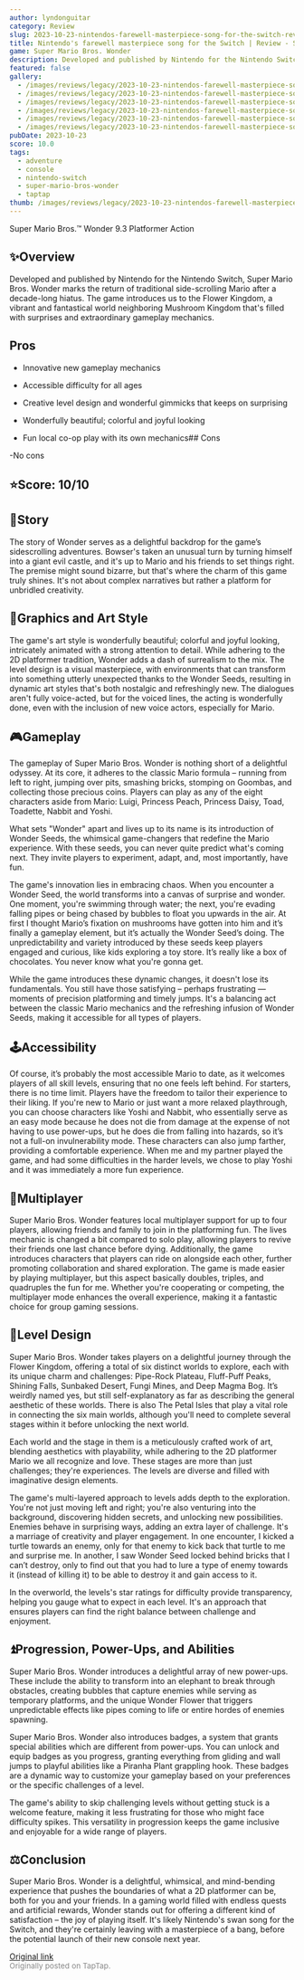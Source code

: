 ```yaml
---
author: lyndonguitar
category: Review
slug: 2023-10-23-nintendos-farewell-masterpiece-song-for-the-switch-review-super-mario-bros-wonder
title: Nintendo's farewell masterpiece song for the Switch | Review - Super Mario Bros. Wonder
game: Super Mario Bros. Wonder
description: Developed and published by Nintendo for the Nintendo Switch, Super Mario Bros. Wonder marks the return of traditional side-scrolling Mario after a decade-long hiatus. The game introduces us to the Flower Kingdom, a vibrant and fantastical world neighboring Mushroom Kingdom that's filled with surprises and extraordinary gameplay mechanics.
featured: false
gallery:
  - /images/reviews/legacy/2023-10-23-nintendos-farewell-masterpiece-song-for-the-switch--review---super-mario-bros-wonder-0.avif
  - /images/reviews/legacy/2023-10-23-nintendos-farewell-masterpiece-song-for-the-switch--review---super-mario-bros-wonder-1.avif
  - /images/reviews/legacy/2023-10-23-nintendos-farewell-masterpiece-song-for-the-switch--review---super-mario-bros-wonder-2.avif
  - /images/reviews/legacy/2023-10-23-nintendos-farewell-masterpiece-song-for-the-switch--review---super-mario-bros-wonder-3.avif
  - /images/reviews/legacy/2023-10-23-nintendos-farewell-masterpiece-song-for-the-switch--review---super-mario-bros-wonder-4.avif
  - /images/reviews/legacy/2023-10-23-nintendos-farewell-masterpiece-song-for-the-switch--review---super-mario-bros-wonder-5.avif
pubDate: 2023-10-23
score: 10.0
tags:
  - adventure
  - console
  - nintendo-switch
  - super-mario-bros-wonder
  - taptap
thumb: /images/reviews/legacy/2023-10-23-nintendos-farewell-masterpiece-song-for-the-switch--review---super-mario-bros-wonder-0.avif
---
```


Super Mario Bros.™ Wonder
9.3
Platformer
Action


## ✨Overview

Developed and published by Nintendo for the Nintendo Switch, Super Mario Bros. Wonder marks the return of traditional side-scrolling Mario after a decade-long hiatus. The game introduces us to the Flower Kingdom, a vibrant and fantastical world neighboring Mushroom Kingdom that's filled with surprises and extraordinary gameplay mechanics.




## Pros



- Innovative new gameplay mechanics

- Accessible difficulty for all ages

- Creative level design and wonderful gimmicks that keeps on surprising

- Wonderfully beautiful; colorful and joyful looking

- Fun local co-op play with its own mechanics## Cons


-No cons


## ⭐️Score: 10/10


## 📖Story

The story of Wonder serves as a delightful backdrop for the game’s sidescrolling adventures. Bowser's taken an unusual turn by turning himself into a giant evil castle, and it's up to Mario and his friends to set things right. The premise might sound bizarre, but that's where the charm of this game truly shines. It's not about complex narratives but rather a platform for unbridled creativity.


## 🎨Graphics and Art Style

The game's art style is wonderfully beautiful; colorful and joyful looking, intricately animated with a strong attention to detail. While adhering to the 2D platformer tradition, Wonder adds a dash of surrealism to the mix. The level design is a visual masterpiece, with environments that can transform into something utterly unexpected thanks to the Wonder Seeds, resulting in dynamic art styles that's both nostalgic and refreshingly new. The dialogues aren't fully voice-acted, but for the voiced lines, the acting is wonderfully done, even with the inclusion of new voice actors, especially for Mario.


## 🎮Gameplay

The gameplay of Super Mario Bros. Wonder is nothing short of a delightful odyssey. At its core, it adheres to the classic Mario formula – running from left to right, jumping over pits, smashing bricks, stomping on Goombas, and collecting those precious coins. Players can play as any of the eight characters aside from Mario: Luigi, Princess Peach, Princess Daisy, Toad, Toadette, Nabbit and Yoshi.

What sets "Wonder" apart and lives up to its name is its introduction of Wonder Seeds, the whimsical game-changers that redefine the Mario experience. With these seeds, you can never quite predict what's coming next. They invite players to experiment, adapt, and, most importantly, have fun.

The game's innovation lies in embracing chaos. When you encounter a Wonder Seed, the world transforms into a canvas of surprise and wonder. One moment, you're swimming through water; the next, you're evading falling pipes or being chased by bubbles to float you upwards in the air. At first I thought Mario’s fixation on mushrooms have gotten into him and it’s finally a gameplay element, but it’s actually the Wonder Seed’s doing. The unpredictability and variety introduced by these seeds keep players engaged and curious, like kids exploring a toy store. It’s really like a box of chocolates. You never know what you're gonna get.

While the game introduces these dynamic changes, it doesn't lose its fundamentals. You still have those satisfying – perhaps frustrating — moments of precision platforming and timely jumps. It's a balancing act between the classic Mario mechanics and the refreshing infusion of Wonder Seeds, making it accessible for all types of players.


## 🕹Accessibility

Of course, it’s probably the most accessible Mario to date, as it welcomes players of all skill levels, ensuring that no one feels left behind. For starters, there is no time limit. Players have the freedom to tailor their experience to their liking. If you're new to Mario or just want a more relaxed playthrough, you can choose characters like Yoshi and Nabbit, who essentially serve as an easy mode because he does not die from damage at the expense of not having to use power-ups, but he does die from falling into hazards, so it’s not a full-on invulnerability mode. These characters can also jump farther, providing a comfortable experience. When me and my partner played the game, and had some difficulties in the harder levels, we chose to play Yoshi and it was immediately a more fun experience.


## 🎲Multiplayer

Super Mario Bros. Wonder features local multiplayer support for up to four players, allowing friends and family to join in the platforming fun. The lives mechanic is changed a bit compared to solo play, allowing players to revive their friends one last chance before dying. Additionally, the game introduces characters that players can ride on alongside each other, further promoting collaboration and shared exploration. The game is made easier by playing multiplayer, but this aspect basically doubles, triples, and quadruples the fun for me. Whether you're cooperating or competing, the multiplayer mode enhances the overall experience, making it a fantastic choice for group gaming sessions.


## 🌷Level Design

Super Mario Bros. Wonder takes players on a delightful journey through the Flower Kingdom, offering a total of six distinct worlds to explore, each with its unique charm and challenges: Pipe-Rock Plateau, Fluff-Puff Peaks, Shining Falls, Sunbaked Desert, Fungi Mines, and Deep Magma Bog. It’s weirdly named yes, but still self-explanatory as far as describing the general aesthetic of these worlds. There is also The Petal Isles that play a vital role in connecting the six main worlds, although you'll need to complete several stages within it before unlocking the next world.

Each world and the stage in them is a meticulously crafted work of art, blending aesthetics with playability, while adhering to the 2D platformer Mario we all recognize and love. These stages are more than just challenges; they're experiences.  The levels are diverse and filled with imaginative design elements.

The game's multi-layered approach to levels adds depth to the exploration. You're not just moving left and right; you're also venturing into the background, discovering hidden secrets, and unlocking new possibilities. Enemies behave in surprising ways, adding an extra layer of challenge. It's a marriage of creativity and player engagement. In one encounter, I kicked a turtle towards an enemy, only for that enemy to kick back that turtle to me and surprise me. In another, I saw Wonder Seed locked behind bricks that I can’t destroy, only to find out that you had to lure a type of enemy towards it (instead of killing it) to be able to destroy it and gain access to it.

In the overworld, the levels's star ratings for difficulty provide transparency, helping you gauge what to expect in each level. It's an approach that ensures players can find the right balance between challenge and enjoyment.


## ⏫Progression, Power-Ups, and Abilities

Super Mario Bros. Wonder introduces a delightful array of new power-ups. These include the ability to transform into an elephant to break through obstacles, creating bubbles that capture enemies while serving as temporary platforms, and the unique Wonder Flower that triggers unpredictable effects like pipes coming to life or entire hordes of enemies spawning.

Super Mario Bros. Wonder also introduces badges, a system that grants special abilities which are different from power-ups. You can unlock and equip badges as you progress, granting everything from gliding and wall jumps to playful abilities like a Piranha Plant grappling hook. These badges are a dynamic way to customize your gameplay based on your preferences or the specific challenges of a level.

The game's ability to skip challenging levels without getting stuck is a welcome feature, making it less frustrating for those who might face difficulty spikes. This versatility in progression keeps the game inclusive and enjoyable for a wide range of players.


## ⚖️Conclusion

Super Mario Bros. Wonder is a delightful, whimsical, and mind-bending experience that pushes the boundaries of what a 2D platformer can be, both for you and your friends. In a gaming world filled with endless quests and artificial rewards, Wonder stands out for offering a different kind of satisfaction – the joy of playing itself. It's likely Nintendo's swan song for the Switch, and they're certainly leaving with a masterpiece of a bang, before the potential launch of their new console next year.

[Original link](https://www.taptap.io/post/6465693)<br><span style="font-size: 0.95em; color: #888;">Originally posted on TapTap.</span>